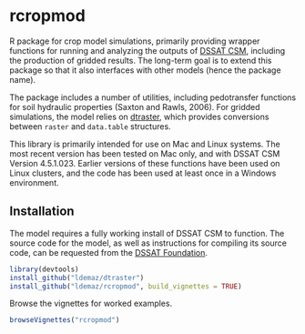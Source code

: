# rcropmod

R package for crop model simulations, primarily providing wrapper functions for running and analyzing the outputs of [DSSAT CSM](http://dssat.net), including the production of gridded results. The long-term goal is to extend this package so that it also interfaces with other models (hence the package name). 

The package includes a number of utilities, including pedotransfer functions for soil hydraulic properties (Saxton and Rawls, 2006). For gridded simulations, the model relies on [dtraster](https://github.com/ldemaz/dtraster), which provides conversions between `raster` and `data.table` structures. 

This library is primarily intended for use on Mac and Linux systems. The most recent version has been tested on Mac only, and with DSSAT CSM Version 4.5.1.023. Earlier versions of these functions have been used on Linux clusters, and the code has been used at least once in a Windows environment. 

## Installation
The model requires a fully working install of DSSAT CSM to function. The source code for the model, as well as instructions for compiling its source code, can be requested from the [DSSAT Foundation](http://dssat.net).

```r
library(devtools)
install_github("ldemaz/dtraster")
install_github("ldemaz/rcropmod", build_vignettes = TRUE)
```

Browse the vignettes for worked examples. 
```r 
browseVignettes("rcropmod")
``` 